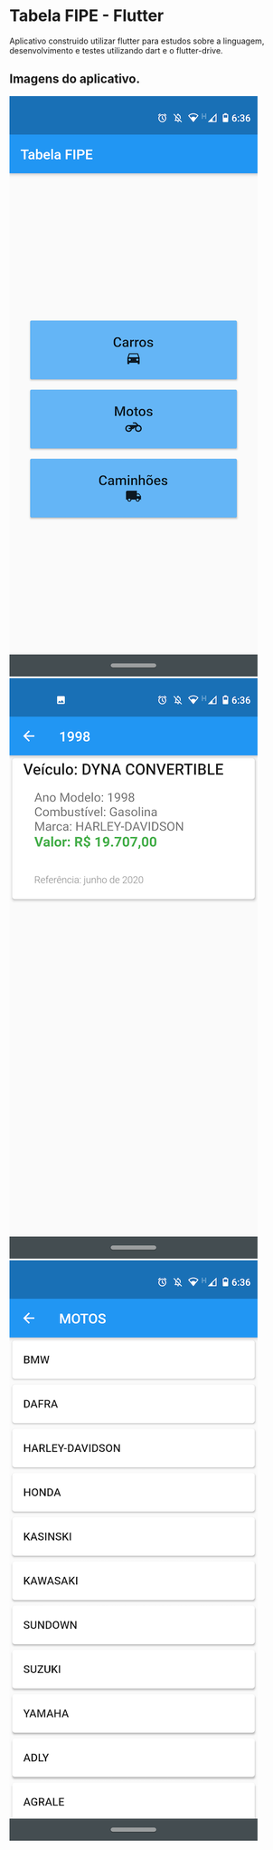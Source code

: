 # Tabela FIPE - Flutter

Aplicativo construido utilizar flutter para estudos sobre a linguagem, desenvolvimento e testes utilizando dart e o flutter-drive.

## Imagens do aplicativo.

![Home](images/home.png?raw=true "Home")
![Consulta](images/consulta.png?raw=true "Consulta")
![Listagem](images/listagem.png?raw=true "Listagem")